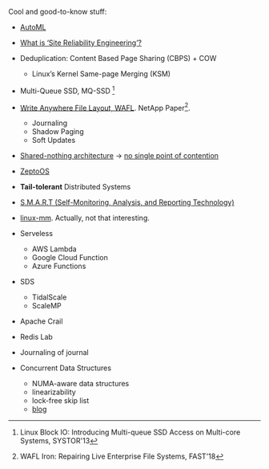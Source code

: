 Cool and good-to-know stuff:

- [AutoML](https://research.googleblog.com/2017/11/automl-for-large-scale-image.html)

- [What is ‘Site Reliability Engineering’?](http://landing.google.com/sre/interview/ben-treynor.html)

- Deduplication: Content Based Page Sharing (CBPS) + COW
    - Linux’s Kernel Same-page Merging (KSM)

- Multi-Queue SSD, MQ-SSD [^2]

- [Write Anywhere File Layout, WAFL](https://en.wikipedia.org/wiki/Write_Anywhere_File_Layout). NetApp Paper[^1].
    - Journaling
    - Shadow Paging
    - Soft Updates

- [Shared-nothing architecture](https://en.wikipedia.org/wiki/Shared-nothing_architecture) -> [no single point of contention](https://en.wikipedia.org/wiki/Reliability_engineering)

- [ZeptoOS](http://www.mcs.anl.gov/research/projects/zeptoos/)

- __Tail-tolerant__ Distributed Systems

- [S.M.A.R.T (Self-Monitoring, Analysis, and Reporting Technology)](https://en.wikipedia.org/wiki/S.M.A.R.T.)

- [linux-mm](https://linux-mm.org/LinuxMM). Actually, not that interesting.

- Serveless
    - AWS Lambda
    - Google Cloud Function
    - Azure Functions

- SDS
     - TidalScale
     - ScaleMP

- Apache Crail
- Redis Lab

- Journaling of journal

- Concurrent Data Structures
    - NUMA-aware data structures
    - linearizability
    - lock-free skip list
    - [blog](https://www.addthis.com/blog/2013/04/25/the-secret-life-of-concurrent-data-structures/)

[^1]: WAFL Iron: Repairing Live Enterprise File Systems, FAST'18
[^2]: Linux Block IO: Introducing Multi-queue SSD Access on
Multi-core Systems, SYSTOR'13
